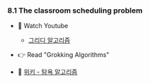 ### 8.1 The classroom scheduling problem


- 🍒 Watch Youtube
    - [그리디 알고리즘](https://www.youtube.com/watch?v=7noZLdfHIMQ&t=34s)
    
   

- 👉 Read "Grokking Algorithms"


- 🍑 [위키 - 탐욕 알고리즘](https://ko.wikipedia.org/wiki/%ED%83%90%EC%9A%95_%EC%95%8C%EA%B3%A0%EB%A6%AC%EC%A6%98)

